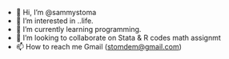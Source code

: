 - 👋 Hi, I’m @sammystoma
- 👀 I’m interested in ..life.
- 🌱 I’m currently learning programming.
- 💞️ I’m looking to collaborate on Stata & R codes math assignmt
- 📫 How to reach me Gmail (stomdem@gmail.com)

<!---
stomde/stomde is a ✨ specialist ✨ repository because its `README.md` (this file) appears on your GitHub profile.
You can click the Preview link to take a look at your changes.
--->
